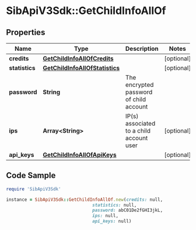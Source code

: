 # SibApiV3Sdk::GetChildInfoAllOf

## Properties

Name | Type | Description | Notes
------------ | ------------- | ------------- | -------------
**credits** | [**GetChildInfoAllOfCredits**](GetChildInfoAllOfCredits.md) |  | [optional] 
**statistics** | [**GetChildInfoAllOfStatistics**](GetChildInfoAllOfStatistics.md) |  | [optional] 
**password** | **String** | The encrypted password of child account | 
**ips** | **Array&lt;String&gt;** | IP(s) associated to a child account user | [optional] 
**api_keys** | [**GetChildInfoAllOfApiKeys**](GetChildInfoAllOfApiKeys.md) |  | [optional] 

## Code Sample

```ruby
require 'SibApiV3Sdk'

instance = SibApiV3Sdk::GetChildInfoAllOf.new(credits: null,
                                 statistics: null,
                                 password: abC01De2fGHI3jkL,
                                 ips: null,
                                 api_keys: null)
```


